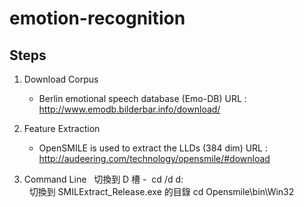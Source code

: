 # emotion-recognition

## Steps
1. Download Corpus
    - Berlin emotional speech database (Emo-DB)
    URL : http://www.emodb.bilderbar.info/download/
    
2. Feature Extraction
    - OpenSMILE is used to extract the LLDs (384 dim)
    URL : http://audeering.com/technology/opensmile/#download
    
3. Command Line
   切換到 D 槽 -  cd /d d:\
   切換到 SMILExtract_Release.exe 的目錄 cd Opensmile\bin\Win32
